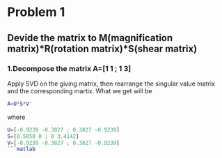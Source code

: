 # Problem 1

## Devide the matrix to M(magnification matrix)*R(rotation matrix)*S(shear matrix)

### 1.Decompose the matrix A=[1 1 ; 1 3]

Apply SVD on the giving matrix, then rearrange the singular value matrix and the corresponding martix. What we get will be
```matlab
A=U*S*V'
```
where 
```matlab
U=[-0.9239 -0.3827 ; 0.3827 -0.9239]
S=[0.5858 0 ; 0 3.4142]
V=[-0.9239 -0.3827 ; 0.3827 -0.9239]
```matlab